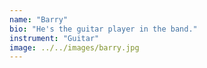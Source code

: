 ```yaml
---
name: "Barry"
bio: "He's the guitar player in the band."
instrument: "Guitar"
image: ../../images/barry.jpg
---
```

